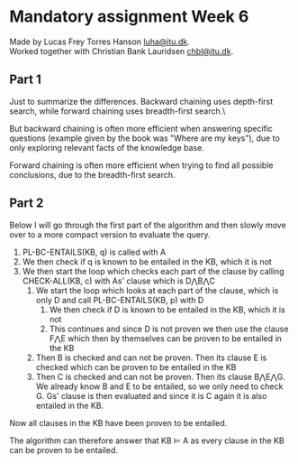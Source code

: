 # Mandatory assignment Week 6

Made by Lucas Frey Torres Hanson [luha@itu.dk](mailto:luha@itu.dk).\
Worked together with Christian Bank Lauridsen [chbl@itu.dk](mailto:chbl@itu.dk).

## Part 1

Just to summarize the differences.
Backward chaining uses depth-first search, while forward chaining uses breadth-first search.\

But backward chaining is often more efficient when answering specific questions (example given by the book was "Where are my keys"), due to only exploring relevant facts of the knowledge base.

Forward chaining is often more efficient when trying to find all possible conclusions, due to the breadth-first search.

## Part 2

Below I will go through the first part of the algorithm and then slowly move over to a more compact version to evaluate the query.

1. PL-BC-ENTAILS(KB, q) is called with A
2. We then check if q is known to be entailed in the KB, which it is not
3. We then start the loop which checks each part of the clause by calling CHECK-ALL(KB, c) with As' clause which is D⋀B⋀C
    1. We start the loop which looks at each part of the clause, which is only D and call PL-BC-ENTAILS(KB, p) with D
        1. We then check if D is known to be entailed in the KB, which it is not
        2. This continues and since D is not proven we then use the clause F⋀E which then by themselves can be proven to be entailed in the KB
    2. Then B is checked and can not be proven. Then its clause E is checked which can be proven to be entailed in the KB
    3. Then C is checked and can not be proven. Then its clause B⋀E⋀G. We already know B and E to be entailed, so we only need to check G. Gs' clause is then evaluated and since it is C again it is also entailed in the KB.

Now all clauses in the KB have been proven to be entailed.

The algorithm can therefore answer that KB ⊨ A as every clause in the KB can be proven to be entailed.
